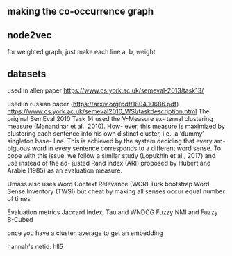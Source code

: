 ## making the co-occurrence graph

## node2vec
for weighted graph, just make each line    a, b, weight

## datasets

used in allen paper
https://www.cs.york.ac.uk/semeval-2013/task13/

used in russian paper (https://arxiv.org/pdf/1804.10686.pdf)
https://www.cs.york.ac.uk/semeval2010_WSI/taskdescription.html
The original SemEval 2010 Task 14 used the V-Measure ex- ternal clustering measure (Manandhar et al., 2010). How- ever, this measure is maximized by clustering each sentence into his own distinct cluster, i.e., a ‘dummy’ singleton base- line. This is achieved by the system deciding that every am- biguous word in every sentence corresponds to a different word sense. To cope with this issue, we follow a similar study (Lopukhin et al., 2017) and use instead of the ad- justed Rand index (ARI) proposed by Hubert and Arabie (1985) as an evaluation measure.


Umass also uses
Word Context Relevance (WCR)
Turk bootstrap Word Sense Inventory (TWSI) but cheat by making all senses occur equal number of times

Evaluation metrics
Jaccard Index, Tau and WNDCG
Fuzzy NMI and Fuzzy B-Cubed


once you have a cluster, average to get an embedding


hannah's netid: hll5
